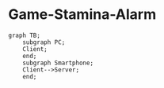 # Game-Stamina-Alarm

```mermaid
graph TB;
    subgraph PC;
    Client;
    end;
    subgraph Smartphone;
    Client-->Server;
    end;
```
